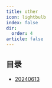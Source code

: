 ```yaml
---
title: other
icon: lightbulb
index: false
dir:
  order: 4
article: false
---
```


## 目录

- [20240613](20240613.md)